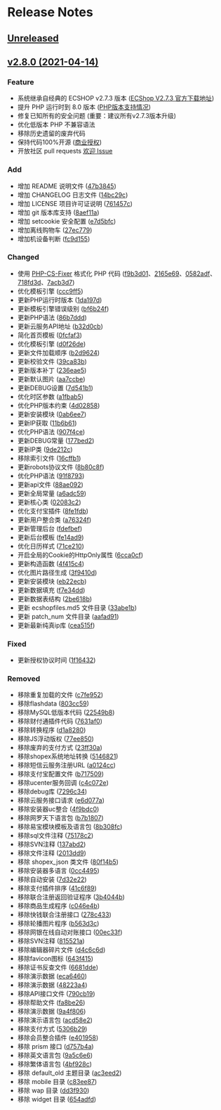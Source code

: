 # Release Notes

## [Unreleased](https://github.com/ecshop/ecshop/compare/v2.8.0...master)



## [v2.8.0 (2021-04-14)](https://github.com/ecshop/ecshop/compare/v2.7.3...v2.8.0)

### Feature

- 系统继承自经典的 ECSHOP v2.7.3 版本 ([ECShop V2.7.3 官方下载地址](http://download.ecshop.com/2.7.3/ECShop_V2.7.3_UTF8_release1106.rar))
- 提升 PHP 运行时到 8.0 版本 ([PHP版本支持情况](https://www.php.net/supported-versions.php))
- 修复已知所有的安全问题 (重要：建议所有v2.7.3版本升级)
- 优化低版本 PHP 不兼容语法
- 移除历史遗留的废弃代码
- 保持代码100%开源 ([商业授权](https://www.ecshop.com/auth?utm_source=github))
- 开放社区 pull requests [欢迎 Issue](https://github.com/ecshop/ecshop/issues)

### Add

- 增加 README 说明文件 ([47b3845](https://github.com/ecshop/ecshop/commit/47b3845638596affb6b0dd6463082bc465f8a674))
- 增加 CHANGELOG 日志文件 ([14bc29c](https://github.com/ecshop/ecshop/commit/14bc29c6c4fc5e04ec16dc637b80b12b7847198d))
- 增加 LICENSE 项目许可证说明 ([761457c](https://github.com/ecshop/ecshop/commit/761457cafbd555fe24894572470ed1a230a38377))
- 增加 git 版本库支持 ([8aef11a](https://github.com/ecshop/ecshop/commit/8aef11a80f691764765ac30a5540cf3e375e93a9))
- 增加 setcookie 安全配置 ([e7d5bfc](https://github.com/ecshop/ecshop/commit/e7d5bfcedd025de5e4596be87dd111a6395bec1c))
- 增加离线购物车 ([27ec779](https://github.com/ecshop/ecshop/commit/27ec77915bd77dd68b9f8ffe01048e71bb4444b0))
- 增加机设备判断 ([fc9d155](https://github.com/ecshop/ecshop/commit/fc9d155724f04368e0e349eb828e20ad7cbf6f60))

### Changed

- 使用 [PHP-CS-Fixer](https://github.com/FriendsOfPHP/PHP-CS-Fixer) 格式化 PHP 代码 ([f9b3d01](https://github.com/ecshop/ecshop/commit/f9b3d01fee17d78274fa61a9b5922b77b117426b)、[2165e69](https://github.com/ecshop/ecshop/commit/2165e695e9ba383d05626f85feada4544900cfe0)、[0582adf](https://github.com/ecshop/ecshop/commit/0582adfa56e17de08cab4a7f32ad784f12c8f5c6)、[718fd3d](https://github.com/ecshop/ecshop/commit/718fd3d02751ff66dec138bbc96a82a06522ccdc)、[7acb3d7](https://github.com/ecshop/ecshop/commit/7acb3d7b3baa79a78a516a9cf04eed7e12a9fd6d))
- 优化模板引擎 ([ccc9ff5](https://github.com/ecshop/ecshop/commit/ccc9ff5a031d2a67778cb210d1f2a68da86241ae))
- 更新PHP运行时版本 ([1da197d](https://github.com/ecshop/ecshop/commit/1da197dc751f902fd38fbb0f3809c62e2652995b))
- 更新模板引擎错误级别 ([bf6b24f](https://github.com/ecshop/ecshop/commit/bf6b24ff8d43b58ee75dd65fc2889fa6c035a467))
- 更新PHP语法 ([86b7ddd](https://github.com/ecshop/ecshop/commit/86b7ddd3cad3e6559460fd7345026703e5647bee))
- 更新云服务API地址 ([b32d0cb](https://github.com/ecshop/ecshop/commit/b32d0cb3c32c26523845bf67f69a4a46c50a277c))
- 简化首页模板 ([0fcfaf3](https://github.com/ecshop/ecshop/commit/0fcfaf30badac868ff9a10dfe34e71413036c0b9))
- 优化模板引擎 ([d0f26de](https://github.com/ecshop/ecshop/commit/d0f26de44b028a0622131b8262d625f7afca1a4e))
- 更新文件加载顺序 ([b2d9624](https://github.com/ecshop/ecshop/commit/b2d962433c53a2c0ed9c00b9ba079bd870185ca7))
- 更新校验文件 ([39ca83b](https://github.com/ecshop/ecshop/commit/39ca83b343e7904ec83c4591363ce1689a4556b7))
- 更新版本补丁 ([236eae5](https://github.com/ecshop/ecshop/commit/236eae5228a5c8a8ae3f437fa7d689d4ebe409e2))
- 更新默认图片 ([aa7ccbe](https://github.com/ecshop/ecshop/commit/aa7ccbe95d1f7c59a34ff9306d348b5038b88ffe))
- 更新DEBUG设置 ([7d541b1](https://github.com/ecshop/ecshop/commit/7d541b1b81f9769d806e52d3d2738044572dd9b1))
- 优化时区参数 ([a1fbab5](https://github.com/ecshop/ecshop/commit/a1fbab52d61effc13a43742357468d35cc6e300c))
- 优化PHP版本约束 ([4d02858](https://github.com/ecshop/ecshop/commit/4d028586cb47ff1177847c726a3788590833c527))
- 更新安装模块 ([0ab6ee7](https://github.com/ecshop/ecshop/commit/0ab6ee7181f4ea7e1e5fad26b500c876714f25bd))
- 更新IP获取 ([11b6b61](https://github.com/ecshop/ecshop/commit/11b6b612393c40577d876adbea2f48c6c9019e06))
- 优化PHP语法 ([907f4ce](https://github.com/ecshop/ecshop/commit/907f4ce63fb7ae6471306ead8a1f33d039cfa6f6))
- 更新DEBUG常量 ([177bed2](https://github.com/ecshop/ecshop/commit/177bed2826b3c7e5b9583538efd859115b89e5bd))
- 更新IP类 ([9de212c](https://github.com/ecshop/ecshop/commit/9de212ce0e79b06b4ec5e088b05ad7dfebe2d79f))
- 移除索引文件 ([16cffb1](https://github.com/ecshop/ecshop/commit/16cffb1ce73d0f4bbb8a0c48cecac262a76a239b))
- 更新robots协议文件 ([8b80c8f](https://github.com/ecshop/ecshop/commit/8b80c8fb5557c6d9d305cd4cd86cf0bd1d1b6132))
- 优化PHP语法 ([91f8793](https://github.com/ecshop/ecshop/commit/91f87935bdd3221a37f42200bfa394faf62fabeb))
- 更新api文件 ([88ae092](https://github.com/ecshop/ecshop/commit/88ae092efe95dbb1be3135dfb68c04687380baef))
- 更新全局常量 ([a6adc59](https://github.com/ecshop/ecshop/commit/a6adc59c0da8568f36ec7aaa5133f04726d8ac5a))
- 更新核心类 ([02083c2](https://github.com/ecshop/ecshop/commit/02083c2544b79466158088a4dd12f02694437f45))
- 优化支付宝插件 ([8fe1fdb](https://github.com/ecshop/ecshop/commit/8fe1fdbc42f3fdfe038ca737e8655f0ddca9c2e0))
- 更新用户整合类 ([a76324f](https://github.com/ecshop/ecshop/commit/a76324fa48f9172fb9519d8af08384fda5757a16))
- 更新管理后台 ([fdefbef](https://github.com/ecshop/ecshop/commit/fdefbef6594749837e32103ad7c2556b957a4598))
- 更新后台模板 ([fe14ad9](https://github.com/ecshop/ecshop/commit/fe14ad90b5ec636151307a2592bc2e637474663a))
- 优化日历样式 ([71ce210](https://github.com/ecshop/ecshop/commit/71ce2102d90b8b9f70500fa0959efb8dd9682097))
- 开启全局的Cookie的HttpOnly属性 ([6cca0cf](https://github.com/ecshop/ecshop/commit/6cca0cf2a4def8f59ae054eabe6b661bced630eb))
- 更新构造函数 ([4f415c4](https://github.com/ecshop/ecshop/commit/4f415c4e9bb35e6f78cd7485b4d4e2f10a14f2b1))
- 优化图片路径生成 ([3f9410d](https://github.com/ecshop/ecshop/commit/3f9410dc145ba93581a4a14f889c07190dd2b2a9))
- 更新安装模块 ([eb22ecb](https://github.com/ecshop/ecshop/commit/eb22ecbb853ac46c9fdc8aa7256141e708fc2bf1))
- 更新数据填充 ([f7e34dd](https://github.com/ecshop/ecshop/commit/f7e34dd364d151aee5bd45f0c728d85f9c25037d))
- 更新数据表结构 ([2be618b](https://github.com/ecshop/ecshop/commit/2be618b7da52cc8323195a8c7be39adc84712133))
- 更新 ecshopfiles.md5 文件目录 ([33abe1b](https://github.com/ecshop/ecshop/commit/33abe1bad2ca3f133446a196831833c8b7929c90))
- 更新 patch_num 文件目录 ([aafad91](https://github.com/ecshop/ecshop/commit/aafad919500f66a2945150429c3f8f7acb788343))
- 更新最新纯真ip库 ([cea515f](https://github.com/ecshop/ecshop/commit/cea515fe6c730c1c335dcab7b8abb3c387c306ee))

### Fixed

- 更新授权协议时间 ([1f16432](https://github.com/ecshop/ecshop/commit/1f1643248caf686e1bc53325f416b39ba69cefb1))

### Removed

- 移除重复加载的文件 ([c7fe952](https://github.com/ecshop/ecshop/commit/c7fe952a73efc547056feedde4ede54b688afdf3))
- 移除flashdata ([803cc59](https://github.com/ecshop/ecshop/commit/803cc591a593a6a60dc808ae3d973af1c6966cdb))
- 移除MySQL低版本代码 ([22549b8](https://github.com/ecshop/ecshop/commit/22549b819060b296206c3359c41f107c265542e5))
- 移除财付通插件代码 ([7631af0](https://github.com/ecshop/ecshop/commit/7631af06431dbe0ca00a99b299b2185db0117124))
- 移除转换程序 ([d1a8280](https://github.com/ecshop/ecshop/commit/d1a8280f82f7df3307474cbfd38b7f8540909473))
- 移除JS浮动版权 ([77ee850](https://github.com/ecshop/ecshop/commit/77ee8505b6c6aa40d2d8fc194534d4aa2f779530))
- 移除废弃的支付方式 ([23ff30a](https://github.com/ecshop/ecshop/commit/23ff30ad374e2c648cd96473f56db90cb5e8a85e))
- 移除shopex系统地址转换 ([5146821](https://github.com/ecshop/ecshop/commit/5146821780fd306deab3a0fe5282adc53d4e5da6))
- 移除短信云服务注册URL ([a0124cc](https://github.com/ecshop/ecshop/commit/a0124ccf6b4c1c33a66959e4503a3fd14ec0ca6d))
- 移除支付宝配置文件 ([b717509](https://github.com/ecshop/ecshop/commit/b717509d1a4d21b8084b27911b1bc2fd98eb41ab))
- 移除ucenter服务回调 ([c4c072e](https://github.com/ecshop/ecshop/commit/c4c072e06a79fbd25b5f0cebde1a8712dca4bac1))
- 移除debug库 ([7296c34](https://github.com/ecshop/ecshop/commit/7296c343d3dc92e0252ca8d673ac4a0eb74e40a8))
- 移除云服务接口请求 ([e6d077a](https://github.com/ecshop/ecshop/commit/e6d077a3698c22cf51cb54fe65081f84089d2976))
- 移除安装器uc整合 ([4f9bdc0](https://github.com/ecshop/ecshop/commit/4f9bdc0874f1a9caa9c0fc81cd888de4b522f29b))
- 移除网罗天下语言包 ([b7b1807](https://github.com/ecshop/ecshop/commit/b7b1807f53b12b72271a9b22038195795e3c6d99))
- 移除易宝模块模板及语言包 ([8b308fc](https://github.com/ecshop/ecshop/commit/8b308fc8072f44059ea6140c431641fc20034ff8))
- 移除sql文件注释 ([75178c2](https://github.com/ecshop/ecshop/commit/75178c2c3daa6126578ba376327403c985b15f23))
- 移除SVN注释 ([137abd2](https://github.com/ecshop/ecshop/commit/137abd2c6ce8fd23d1a5af99c7dd2713b08b8fb3))
- 移除文件注释 ([2013dd9](https://github.com/ecshop/ecshop/commit/2013dd97ab16662f4d3ee570f72e2e76c6fdde3a))
- 移除 shopex_json 类文件 ([80f14b5](https://github.com/ecshop/ecshop/commit/80f14b5521a5489beedab9b3b4b6700f8a43ddb8))
- 移除安装器多语言 ([0cc4495](https://github.com/ecshop/ecshop/commit/0cc449501695d480aba6599a657494843b399aaf))
- 移除自动安装 ([7d32e22](https://github.com/ecshop/ecshop/commit/7d32e22fbb05612c0c96b0a52d5a0e19d598f48a))
- 移除支付插件排序 ([41c6f89](https://github.com/ecshop/ecshop/commit/41c6f8906a187fe76bc3f10bb27cb1a1c7315237))
- 移除联合注册返回验证程序 ([3b4044b](https://github.com/ecshop/ecshop/commit/3b4044b6e5f881ba15f70e275623952f2022e4b1))
- 移除商品生成程序 ([c046e4b](https://github.com/ecshop/ecshop/commit/c046e4ba4e591dd79000931da3fd6e8f4bdd00b3))
- 移除快钱联合注册接口 ([278c433](https://github.com/ecshop/ecshop/commit/278c4335556b67080c90645ff877935e14f97bc8))
- 移除轮播图片程序 ([b563d3c](https://github.com/ecshop/ecshop/commit/b563d3c638129adba2081d2e99219224c20acaea))
- 移除网银在线自动对账接口 ([00ec33f](https://github.com/ecshop/ecshop/commit/00ec33fc483a094df5e98d94650fe506cdcd346a))
- 移除SVN注释 ([815521a](https://github.com/ecshop/ecshop/commit/815521abdc2c130f30c0ff8234ec43a050f7eff0))
- 移除编辑器碎片文件 ([d4c6c6d](https://github.com/ecshop/ecshop/commit/d4c6c6da3d46d0b14a5d574f2f06a8df3959ec89))
- 移除favicon图标 ([643f415](https://github.com/ecshop/ecshop/commit/643f4152c4fafca0a77d66d23f05b8528ec783c2))
- 移除证书反查文件 ([6681dde](https://github.com/ecshop/ecshop/commit/6681dde9becfae87de177f55ffd98ab672a46ef2))
- 移除演示数据 ([eca6460](https://github.com/ecshop/ecshop/commit/eca646070c945d36913f65dc8a4aa7a258e066d3))
- 移除演示数据 ([48223a4](https://github.com/ecshop/ecshop/commit/48223a44d8fc0ddbfc9444c480cdda882dbb2b7b))
- 移除API接口文件 ([790cb19](https://github.com/ecshop/ecshop/commit/790cb19c4da0f18d5aa314061d89c29de02fa31e))
- 移除帮助文件 ([fa8be26](https://github.com/ecshop/ecshop/commit/fa8be265e2d3173cf3461a4765d0022d8877986e))
- 移除演示数据 ([9a4f806](https://github.com/ecshop/ecshop/commit/9a4f8062b221a53532d1461d952895dfac942c32))
- 移除演示语言包 ([acd58e2](https://github.com/ecshop/ecshop/commit/acd58e289ff9874de5953791cce39f55b93e9d8e))
- 移除支付方式 ([5306b29](https://github.com/ecshop/ecshop/commit/5306b296cb36cd80bdfe47d94df1c40ee9e3656f))
- 移除会员整合插件 ([e401958](https://github.com/ecshop/ecshop/commit/e401958a0be874dbc0fd8d3ef69341bc57bd8313))
- 移除 prism 接口 ([d757b4a](https://github.com/ecshop/ecshop/commit/d757b4aa563d3d6a56e9ae59ee117725389f3f1d))
- 移除英文语言包 ([9a5c6e6](https://github.com/ecshop/ecshop/commit/9a5c6e64ee0e3e13fd9b5089f34704f8eacd8ea7))
- 移除繁体语言包 ([4bf928c](https://github.com/ecshop/ecshop/commit/4bf928c88f95fc4a8b61008feef09f1ca2f3cd7a))
- 移除 default_old 主题目录 ([ac3eed2](https://github.com/ecshop/ecshop/commit/ac3eed229b5a1b2b65b81e1e38d12d9c38333cf7))
- 移除 mobile 目录 ([c83ee87](https://github.com/ecshop/ecshop/commit/c83ee871dc45987c6001b625d24aca26c287377d))
- 移除 wap 目录 ([dd3f930](https://github.com/ecshop/ecshop/commit/dd3f93032a24e3e987ee82959211c22481935157))
- 移除 widget 目录 ([654adfd](https://github.com/ecshop/ecshop/commit/654adfdc9a80f8befc23099e94633b1e6ca4c56e))

